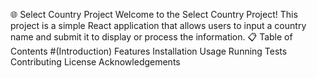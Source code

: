 🌐 Select Country Project
Welcome to the Select Country Project! This project is a simple React application that allows users to input a country name and submit it to display or process the information.
📋 Table of Contents
#(Introduction)
Features
Installation
Usage
Running Tests
Contributing
License
Acknowledgements
